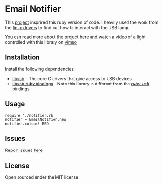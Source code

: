 Email Notifier
==============

This [project](http://cweiske.de/tagebuch/usblamp-monitoring.htm) insprired this ruby version of code. I heavily
used the work from the [linux drivers](https://github.com/daniel-git/usblamp) to find out how to interact
with the USB lamp.

You can read more about the project [here](http://www.thekua.com/atwork/2012/05/usb-programming-with-ruby/) and watch a video of a light controlled with this library on [vimeo](http://vimeo.com/42499028#)

Installation
------------

Install the following dependencies:

 + [libusb](http://www.libusb.org/) - The core C drivers that give access to USB devices
 + [libusb ruby bindings](http://rubydoc.info/gems/libusb/frames) - Note this library is different from the _[ruby-usb](http://www.a-k-r.org/ruby-usb/)_ bindings

Usage
-----

    require './notifier.rb'
    notifier = EmailNotifier.new
    notifier.colour! RED

Issues
------

Report issues [here](https://github.com/thekua/email-notifier)

License
-------

Open sourced under the MIT license
